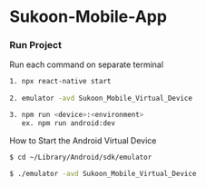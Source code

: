# Sukoon-Mobile-App

### Run Project
Run each command on separate terminal 
```sh
1. npx react-native start 
                  
2. emulator -avd Sukoon_Mobile_Virtual_Device

3. npm run <device>:<environment>
   ex. npm run android:dev
```

How to Start the Android Virtual Device
```sh
$ cd ~/Library/Android/sdk/emulator

$ ./emulator -avd Sukoon_Mobile_Virtual_Device
```
